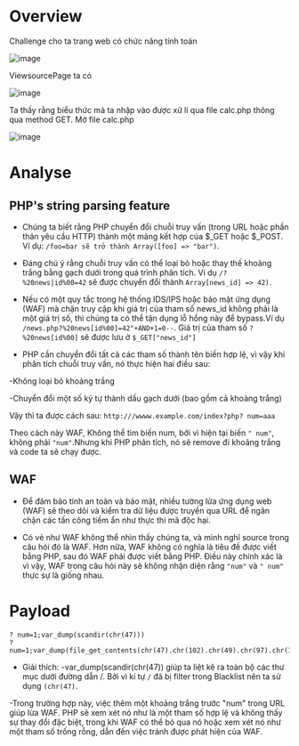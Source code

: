 # Overview

Challenge cho ta trang web có chức năng tính toán

![image](https://github.com/Llam-a/BUUCTF/assets/115911041/5b421b6e-205d-47d9-93a1-e5328b2b7731)

ViewsourcePage ta có

![image](https://github.com/Llam-a/BUUCTF/assets/115911041/0683c889-5609-4bd8-a667-cff6f11c9afd)

Ta thấy rằng biểu thức mà ta nhập vào được xử lí qua file calc.php thông qua method GET. Mở file calc.php

![image](https://github.com/Llam-a/BUUCTF/assets/115911041/3293ddc1-de63-45bd-b814-7304cf622d0f)

# Analyse

## PHP's string parsing feature

- Chúng ta biết rằng PHP chuyển đổi chuỗi truy vấn (trong URL hoặc phần thân yêu cầu HTTP) thành một mảng kết hợp của $_GET hoặc $_POST. Ví dụ: `/foo=bar sẽ trở thành Array([foo] => "bar")`.
  
- Đáng chú ý rằng chuỗi truy vấn có thể loại bỏ hoặc thay thế khoảng trắng bằng gạch dưới trong quá trình phân tích. Ví dụ `/?%20news|id%00=42` sẽ được chuyển đổi thành `Array[news_id] => 42)`. 

- Nếu có một quy tắc trong hệ thống IDS/IPS hoặc bảo mật ứng dụng (WAF) mà chặn truy cập khi giá trị của tham số news_id không phải là một giá trị số, thì chúng ta có thể tận dụng lỗ hổng này để bypass.Ví dụ `/news.php?%20news[id%00]=42"+AND+1=0--`. Giá trị của tham số `?%20news[id%00]` sẽ được lưu ở `$_GET["news_id"]`

- PHP cần chuyển đổi tất cả các tham số thành tên biến hợp lệ, vì vậy khi phân tích chuỗi truy vấn, nó thực hiện hai điều sau:

-Không loại bỏ khoảng trắng

-Chuyển đổi một số ký tự thành dấu gạch dưới (bao gồm cả khoảng trắng)

Vậy thì ta được cách sau: `http:///wwww.example.com/index?php? num=aaa`

Theo cách này WAF, Không thể tìm biến num, bởi vì hiện tại biến `" num"`, không phải `"num"`.Nhưng khi PHP phân tích, nó sẽ remove đi khoảng trắng và code ta sẽ chạy được.

## WAF
- Để đảm bảo tính an toàn và bảo mật, nhiều tường lửa ứng dụng web (WAF) sẽ theo dõi và kiểm tra dữ liệu được truyền qua URL để ngăn chặn các tấn công tiềm ẩn như thực thi mã độc hại.

- Có vẻ như WAF không thể nhìn thấy chúng ta, và mình nghĩ source trong câu hỏi đó là WAF. Hơn nữa, WAF không có nghĩa là tiêu đề được viết bằng PHP, sau đó WAF phải được viết bằng PHP. Điều này chính xác là vì vậy, WAF trong câu hỏi này sẽ không nhận diện rằng `"num"` và `" num"` thực sự là giống nhau.

# Payload

```
? num=1;var_dump(scandir(chr(47)))
? num=1;var_dump(file_get_contents(chr(47).chr(102).chr(49).chr(97).chr(103).chr(103)))
```

- Giải thích:
-var_dump(scandir(chr(47)) giúp ta liệt kê ra toàn bộ các thư mục dưới đường dẫn /. Bởi vì kí tự `/` đã bị filter trong Blacklist nên ta sử dụng `(chr(47)`.

-Trong trường hợp này, việc thêm một khoảng trắng trước "num" trong URL giúp lừa WAF. PHP sẽ xem xét nó như là một tham số hợp lệ và không thấy sự thay đổi đặc biệt, trong khi WAF có thể bỏ qua nó hoặc xem xét nó như một tham số trống rỗng, dẫn đến việc tránh được phát hiện của WAF.  
